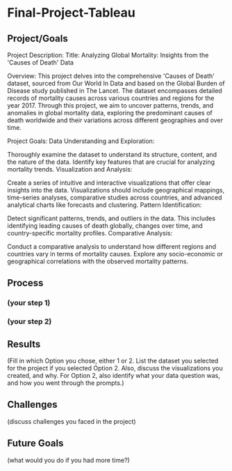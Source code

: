 # Final-Project-Tableau

## Project/Goals
Project Description:
Title: Analyzing Global Mortality: Insights from the 'Causes of Death' Data

Overview:
This project delves into the comprehensive 'Causes of Death' dataset, sourced from Our World In Data and based on the Global Burden of Disease study published in The Lancet. The dataset encompasses detailed records of mortality causes across various countries and regions for the year 2017. Through this project, we aim to uncover patterns, trends, and anomalies in global mortality data, exploring the predominant causes of death worldwide and their variations across different geographies and over time.

Project Goals:
Data Understanding and Exploration:

Thoroughly examine the dataset to understand its structure, content, and the nature of the data.
Identify key features that are crucial for analyzing mortality trends.
Visualization and Analysis:

Create a series of intuitive and interactive visualizations that offer clear insights into the data.
Visualizations should include geographical mappings, time-series analyses, comparative studies across countries, and advanced analytical charts like forecasts and clustering.
Pattern Identification:

Detect significant patterns, trends, and outliers in the data. This includes identifying leading causes of death globally, changes over time, and country-specific mortality profiles.
Comparative Analysis:

Conduct a comparative analysis to understand how different regions and countries vary in terms of mortality causes.
Explore any socio-economic or geographical correlations with the observed mortality patterns.

## Process
### (your step 1)
### (your step 2)

## Results
(Fill in which Option you chose, either 1 or 2. List the dataset you selected for the project if you selected Option 2. Also, discuss the visualizations you created, and why. For Option 2, also identify what your data question was, and how you went through the prompts.)

## Challenges 
(discuss challenges you faced in the project)

## Future Goals
(what would you do if you had more time?)
